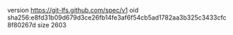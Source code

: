 version https://git-lfs.github.com/spec/v1
oid sha256:e8fd31b09d679d3ce26fb14fe3af6f54cb5ad1782aa3b325c3433cfc8f80267d
size 2603
